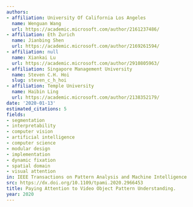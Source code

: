 ```yaml
---
authors:
- affiliation: University Of California Los Angeles
  name: Wenguan Wang
  url: https://academic.microsoft.com/author/2161237486/
- affiliation: Eth Zurich
  name: Jianbing Shen
  url: https://academic.microsoft.com/author/2169261594/
- affiliation: null
  name: Xiankai Lu
  url: https://academic.microsoft.com/author/2910805963/
- affiliation: Singapore Management University
  name: Steven C.H. Hoi
  slug: steven_c_h_hoi
- affiliation: Temple University
  name: Haibin Ling
  url: https://academic.microsoft.com/author/2138352179/
date: '2020-01-13'
estimated_citations: 5
fields:
- segmentation
- interpretability
- computer vision
- artificial intelligence
- computer science
- modular design
- implementation
- dynamic fixation
- spatial domain
- visual attention
in: IEEE Transactions on Pattern Analysis and Machine Intelligence
src: https://dx.doi.org/10.1109/tpami.2020.2966453
title: Paying Attention to Video Object Pattern Understanding.
year: 2020
---
```

